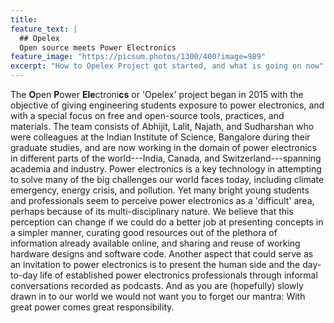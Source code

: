 ```yaml
---
title: 
feature_text: |
  ## Opelex
  Open source meets Power Electronics
feature_image: "https://picsum.photos/1300/400?image=989"
excerpt: "How to Opelex Project got started, and what is going on now"
---
```



The **O**pen **P**ower **Ele**ctroni**cs** or 'Opelex' project began in 2015 with the objective of giving engineering students exposure to power electronics, and with a special focus on free and open-source tools, practices, and materials. The team consists of Abhijit, Lalit, Najath, and Sudharshan who were colleagues at the Indian Institute of Science, Bangalore during their graduate studies, and are now working in the domain of power electronics in different parts of the world---India, Canada, and Switzerland---spanning academia and industry. Power electronics is a key technology in attempting to solve many of the big challenges our world faces today, including climate emergency, energy crisis, and pollution. Yet many bright young students and professionals seem to perceive power electronics as a 'difficult' area, perhaps because of its multi-disciplinary nature. We believe that this perception can change if we could do a better job at presenting concepts in a simpler manner, curating good resources out of the plethora of information already available online, and sharing and reuse of working hardware designs and software code. Another aspect that could serve as an invitation to power electronics is to present the human side and the day-to-day life of established power electronics professionals through informal conversations recorded as podcasts. And as you are (hopefully) slowly drawn in to our world we would not want you to forget our mantra: With great power comes great responsibility.
